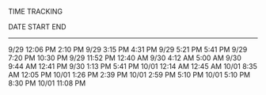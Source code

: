 TIME TRACKING

DATE    START       END
----    --------    --------
9/29    12:06 PM    2:10 PM
9/29    3:15 PM     4:31 PM
9/29    5:21 PM     5:41 PM
9/29    7:20 PM     10:30 PM
9/29    11:52 PM    12:40 AM
9/30    4:12 AM     5:00 AM
9/30    9:44 AM     12:41 PM
9/30    1:13 PM     5:41 PM
10/01   12:14 AM    12:45 AM
10/01   8:35 AM     12:05 PM
10/01   1:26 PM     2:39 PM
10/01   2:59 PM     5:10 PM
10/01   5:10 PM     8:30 PM
10/01   11:08 PM    
